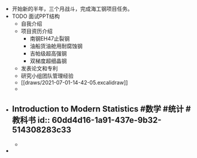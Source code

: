 - 开始新的半年，三个月战斗，完成海工钢项目任务。
- TODO 面试PPT结构
	- 自我介绍
	- 项目资历介绍
		- 南钢EH47止裂钢
		- 油船货油舱用耐腐蚀钢
		- 吉帕级超高强钢
		- 双梯度超细晶钢
	- 发表论文和专利
	- 研究小组团队管理经验
	- [[draws/2021-07-01-14-42-05.excalidraw]]
	-
- Introduction to Modern Statistics #数学 #统计 #教科书
  id:: 60dd4d16-1a91-437e-9b32-514308283c33
	-
	-
-